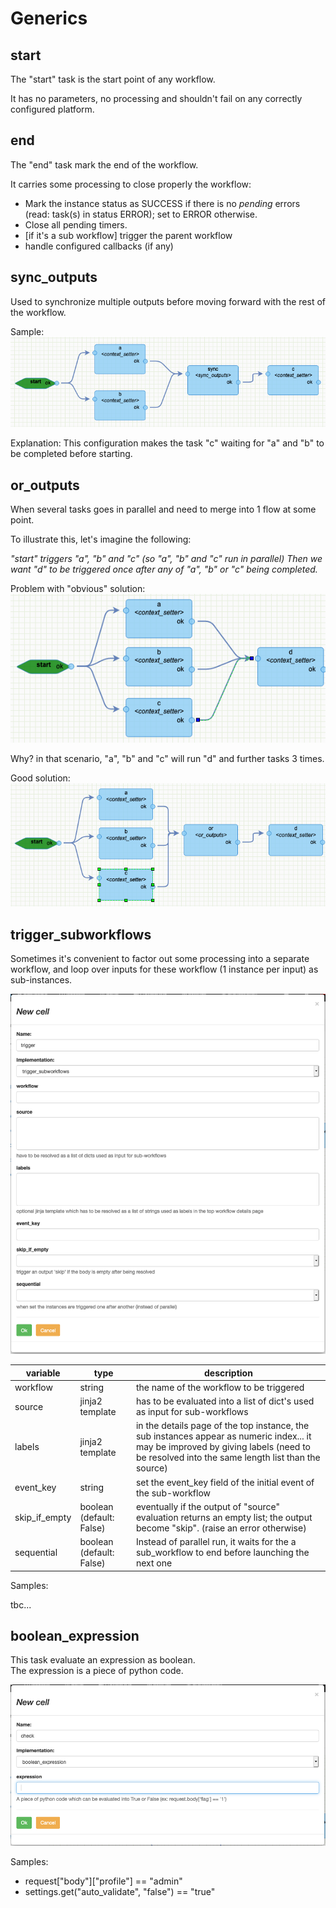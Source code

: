 # Generics

## start

The "start" task is the start point of any workflow.

It has no parameters, no processing and shouldn't fail on any correctly configured platform.

## end

The "end" task mark the end of the workflow.

It carries some processing to close properly the workflow:
* Mark the instance status as SUCCESS if there is no *pending* errors (read: task(s) in status ERROR); set to ERROR otherwise.
* Close all pending timers.
* [if it's a sub workflow] trigger the parent workflow
* handle configured callbacks (if any)

## sync_outputs

Used to synchronize multiple outputs before moving forward with the rest of the workflow.

Sample:  
![sync_outputs](./images/sync_outputs.png "sync outputs")

Explanation: This configuration makes the task "c" waiting for "a" and "b" to be completed before starting.

## or_outputs

When several tasks goes in parallel and need to merge into 1 flow at some point.

To illustrate this, let's imagine the following:


_"start" triggers "a", "b" and "c"
(so "a", "b" and "c" run in parallel)
Then we want "d" to be triggered *once* after any of "a", "b" *or* "c" being completed._

Problem with "obvious" solution:  
![or_outputs_bad_sample](./images/or_outputs_bad_sample.png "or_outputs bad sample")

Why? in that scenario, "a", "b" and "c" will run "d" and further tasks 3 times.

Good solution:  
![or_outputs_good_sample](./images/or_outputs_good_sample.png "or_outputs good sample")

## trigger_subworkflows

Sometimes it's convenient to factor out some processing into a separate workflow,
and loop over inputs for these workflow (1 instance per input) as sub-instances. 

![new trigger subworkflows](./images/trigger_subworkflows.png "new trigger subworkflows")

| variable        | type                       | description                                                                                                                                                                                    |
|-----------------|----------------------------|------------------------------------------------------------------------------------------------------------------------------------------------------------------------------------------------|
| workflow        | string                     | the name of the workflow to be triggered                                                                                                                                                       |
| source          | jinja2 template            | has to be evaluated into a list of dict's used as input for sub\-workflows                                                                                                                     |
| labels          | jinja2 template            | in the details page of the top instance, the sub instances appear as numeric index\.\.\. it may be improved by giving labels \(need to be resolved into the same length list than the source\) |
| event\_key      | string                     | set the event\_key field of the initial event of the sub\-workflow                                                                                                                             |
| skip\_if\_empty | boolean \(default: False\) | eventually if the output of "source" evaluation returns an empty list; the output become "skip"\. \(raise an error otherwise\)                                                                 |
| sequential      | boolean \(default: False\) | Instead of parallel run, it waits for the a sub\_workflow to end before launching the next one                                                                                                 |

Samples:

tbc...

## boolean_expression

This task evaluate an expression as boolean.  
The expression is a piece of python code.  

![new boolean expression](./images/boolean_expression.png "new boolean expression")

Samples:
- request["body"]["profile"] == "admin"
- settings.get("auto_validate", "false") == "true"
